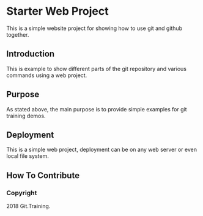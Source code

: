 # Starter Web Project

This is a simple website project for 
showing how to use git and github together. 

## Introduction

This is example to show different parts of the git 
repository and various commands using a web project.

## Purpose

As stated above, the main purpose is to provide 
simple examples for git training demos.

## Deployment

This is a simple web project, deployment can be on
any web server or even local file system.

## How To Contribute


### Copyright

2018 Git.Training.
